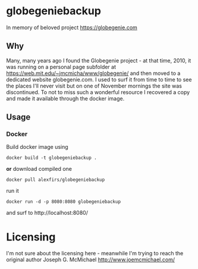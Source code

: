 # globegeniebackup
In memory of beloved project https://globegenie.com

## Why
Many, many years ago I found the Globegenie project - at that time, 2010, it was running on a personal page subfolder at https://web.mit.edu/~jmcmicha/www/globegenie/ and then moved to a dedicated website globegenie.com. I used to surf it from time to time to see the places I'll never visit but on one of November mornings the site was discontinued. To not to miss such a wonderful resource I recovered a copy and made it available through the docker image.

## Usage
### Docker
Build docker image using
```
docker build -t globegeniebackup .
```
**or** download compiled one 
```
docker pull alexfirs/globegeniebackup
```
run it
```
docker run -d -p 8080:8080 globegeniebackup
```
and surf to http://localhost:8080/

# Licensing
I'm not sure about the licensing here - meanwhile I'm trying to reach the original author Joseph G. McMichael http://www.joemcmichael.com/